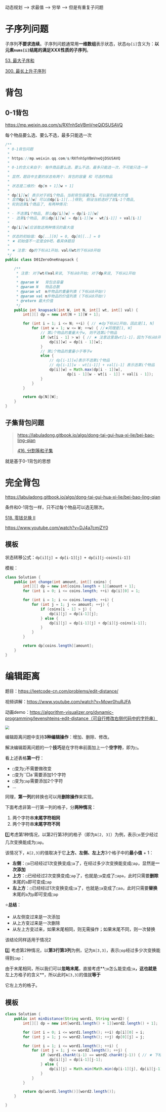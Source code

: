 动态规划 --> 求最值 --> 穷举 --> 但是有重复子问题



# 子序列问题

子序列**不要求连续**。子序列问题通常用**一维数组**表示状态，状态`dp[i]`含义为：**以元素`nums[i]`结尾的满足XXX性质的子序列**。

[53. 最大子序和](https://leetcode-cn.com/problems/maximum-subarray/)

[300. 最长上升子序列](https://leetcode-cn.com/problems/longest-increasing-subsequence/)

# 背包

## 0-1背包

https://mp.weixin.qq.com/s/RXfnhSpVBmVneQjDSUSAVQ

每个物品要么选、要么不选，最多只能选一次

```java
/**
 * 0-1背包问题
 *
 * https://mp.weixin.qq.com/s/RXfnhSpVBmVneQjDSUSAVQ
 *
 * 0-1的含义来自于: 每件商品要么选，要么不选，最多只能选一次，不可能只选一半
 *
 * 显然，题目中主要的状态有两个: 背包的容量 和 可选的物品
 *
 * 状态是二维的: dp[n + 1][w + 1]
 *
 * dp[i][w] 表示对于前i个物品，当前背包容量为i，可以装的最大价值
 * 显然dp[i][w] 可以由dp[i-1][..]得到, 假设当前选好了前i-1个商品,
 * 轮到选第i个商品了, 有两种情况:
 *
 * - 不选第i个物品, 那么dp[i][w] = dp[i-1][w]
 * - 选第i个物品, 那么dp[i][w] = dp[i-1][w - wt[i-1]] + val[i-1]
 *
 * dp[i][w]应该取这两种情况的最大值
 *
 * 状态的初始值: dp[..][0] = 0, dp[0][..] = 0
 * ★ 初始值不一定是全0吧，看具体题目
 *
 * ★ 注意: dp的下标从1开始，val和wt的下标从0开始
 */
public class D01ZeroOneKnapsack {

    /**
     * 注意: 对于wt和val来说, 下标从0开始; 对于dp来说, 下标从1开始
     *
     * @param W   背包总容量
     * @param N   物品总数
     * @param wt  n件物品的重量列表 (下标从0开始!)
     * @param val n件物品的价值列表 (下标从0开始!)
     * @return 最大价值
     */
    public int knapsack(int W, int N, int[] wt, int[] val) {
        int[][] dp = new int[N + 1][W + 1];

        for (int i = 1; i <= N; ++i) { // ★dp下标从1开始，因此是[1, N]
            for (int w = 1; w <= W; ++w) { //★同理是[1, W]
                // 第i个物品的重量大于w, 则不选第i个物品
                if (wt[i - 1] > w) { // ★ 注意这里是wt[i-1]，因为下标从0开始
                    dp[i][w] = dp[i - 1][w];
                }
                // 第i个物品的重量小于等于w
                else {
                    // dp[i-1][w]表示不选第i个物品
                    // dp[i-1][w - wt[i-1]] + val[i-1] 表示选第i个物品
                    dp[i][w] = Math.max(dp[i - 1][w],
                            dp[i - 1][w - wt[i - 1]] + val[i - 1]);
                }
            }
        }

        return dp[N][W];
    }
}
```

## 子集背包问题

> https://labuladong.gitbook.io/algo/dong-tai-gui-hua-xi-lie/bei-bao-ling-qian
>
> [416. 分割等和子集](https://leetcode-cn.com/problems/partition-equal-subset-sum/)

就是基于0-1背包的思想

# 完全背包

https://labuladong.gitbook.io/algo/dong-tai-gui-hua-xi-lie/bei-bao-ling-qian

条件和0-1背包一样，只不过每个物品可以选无限次。



[518. 零钱兑换 II](https://leetcode-cn.com/problems/coin-change-2/)

https://www.youtube.com/watch?v=DJ4a7cmjZY0

## 模板

状态转移公式：`dp[i][j] = dp[i-1][j] + dp[i][j-coins[i-1]]`

模板：

```java
class Solution {
    public int change(int amount, int[] coins) {
        int[][] dp = new int[coins.length + 1][amount + 1];
        for (int i = 0; i <= coins.length; ++i) dp[i][0] = 1;

        for (int i = 1; i <= coins.length; ++i) {
            for (int j = 1; j <= amount; ++j) {
                if (coins[i - 1] > j) {
                    dp[i][j] = dp[i-1][j];
                } else {
                    dp[i][j] = dp[i-1][j] + dp[i][j-coins[i-1]];
                }
            }
        }

        return dp[coins.length][amount];
    }
}
```

# 编辑距离

题目：https://leetcode-cn.com/problems/edit-distance/

视频讲解：https://www.youtube.com/watch?v=Mowr0huRJFA

动画demo：https://algorithm-visualizer.org/dynamic-programming/levenshteins-edit-distance（可自行修改右侧代码中的字符串）

<img src="https://raw.githubusercontent.com/lvhlvh/pictures/master/img/20200903095901.png" style="zoom:80%;" />

编辑距离问题中支持**3种编辑操作**：增加、删除、修改。

解决编辑距离问题的一个**技巧**是在字符串前面加上一个**空字符**，即为`□`。

看上述表格**第一行**：

- `□`变为`□`不需要做改变
- `□`变为``□a`需要添加1个字符
- `□`变为`□ap`需要添加2个字符
- ...

同理，**第一列**的转换也可以用**删除操作**来实现。

下面考虑非第一行第一列的格子，分**两种情况**：

1. 两个字符串**末尾字符相同**
2. 两个字符串**末尾字符不同**

:one: ​考虑第1种情况，以第2行第3列的格子（即为`A[2, 3]`）为例，表示`□o`至少经过几次变换能成为`□ap`。

该情况下，`A[2,3]`的值取决于它**上方、左侧、左上方**3个格子中的**最小值** + 1：

- **左侧**：`□o`已经经过1次变换变成`□a`了，在经过多少次变换能变成`□ap`，显然是**一次添加**
- **上方**：`□`已经经过2次变换变成`□ap`了，也就是`□a`变成了`□apa`，此时只需要**删除**末尾的`a`即可变成`□ap`
- **左上方**：`□`已经经过1次变换变成`□a`了，也就是`□a`变成了`□aa`，此时只需要**替换**末尾的`a`为`p`即可变成`□ap`

:star: ​**总结**：

- 从左侧变过来是一次添加
- 从上方变过来是一次删除
- 从左上方变过来，如果末尾相同，则无需操作；如果末尾不同，则一次替换

该结论同样适用于情况2

:two: 考虑第2种情况，以**第3行第3列**为例，记为`A[3,3]`，表示`□op`经过多少次变换能得到`□ap`：

由于末尾相同，所以我们可以**忽略末尾**，直接考虑**`□o`怎么能变成`□a`**，这也就是**左上方格子的含义**，所以此时`A[3,3]`的值就**等于**

它左上方的格子。

## 模板

```java
class Solution {
    public int minDistance(String word1, String word2) {
        int[][] dp = new int[word1.length() + 1][word2.length() + 1];

        for (int i = 0; i <= word1.length(); ++i) dp[i][0] = i;
        for (int j = 1; j <= word2.length(); ++j) dp[0][j] = j;

        for (int i = 1; i <= word1.length(); ++i) {
            for (int j = 1; j <= word2.length(); ++j) {
                if (word1.charAt(i-1) == word2.charAt(j-1)) { // ★ 下标从0开始，因此是i-1而非i
                    dp[i][j] = dp[i-1][j-1];
                } else {
                    dp[i][j] = Math.min(Math.min(dp[i-1][j], dp[i][j-1]), dp[i-1][j-1]) + 1;
                }
            }
        }

        return dp[word1.length()][word2.length()];
    }

}
```

